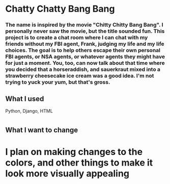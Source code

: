 # Chatty Chatty Bang Bang

### The name is inspired by the movie "Chitty Chitty Bang Bang". I personally never saw the movie, but the title sounded fun. This project is to create a chat room where I can chat with my friends without my FBI agent, Frank, judging my life and my life choices. The goal is to help others escape their own personal FBI agents, or NSA agents, or whatever agents they might have for just a moment. You, too, can now talk about that time where you decided that a horseraddish, and sauerkraut mixed into a strawberry cheesecake ice cream was a good idea. I'm not trying to yuck your yum, but that's gross. 

## What I used
Python, Django, HTML
#

## What I want to change
# I plan on making changes to the colors, and other things to make it look more visually appealing
